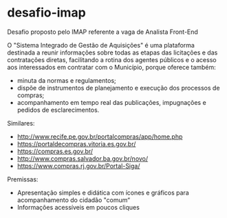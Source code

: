 # desafio-imap
Desafio proposto pelo IMAP referente a vaga de Analista Front-End

O "Sistema Integrado de Gestão de Aquisições" é uma plataforma destinada a reunir informações sobre todas as
etapas das licitações e das contratações diretas, facilitando a rotina dos agentes públicos e o acesso aos
interessados em contratar com o Município, porque oferece também:
- minuta da normas e regulamentos;
- dispõe de instrumentos de planejamento e execução dos processos de compras;
- acompanhamento em tempo real das publicações, impugnações e pedidos de esclarecimentos.

Similares:
- http://www.recife.pe.gov.br/portalcompras/app/home.php
- https://portaldecompras.vitoria.es.gov.br/
- https://compras.es.gov.br/
- http://www.compras.salvador.ba.gov.br/novo/
- https://www.compras.rj.gov.br/Portal-Siga/

Premissas:
- Apresentação simples e didática com ícones e gráficos para acompanhamento do cidadão "comum“
- Informações acessíveis em poucos cliques
